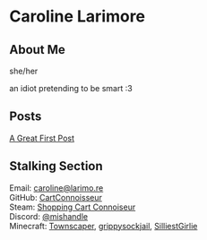 # Caroline Larimore

## About Me
she/her

an idiot pretending to be smart :3

## Posts
[A Great First Post](/first-post)

## Stalking Section
Email: [caroline@larimo.re](mailto:caroline@larimo.re)  
GitHub: [CartConnoisseur](https://github.com/CartConnoisseur)  
Steam: [Shopping Cart Connoiseur](https://steamcommunity.com/id/CartConnoisseur)  
Discord: [@mishandle](https://discord.com/users/450464845708525570)  
Minecraft: [Townscaper](https://namemc.com/profile/Townscaper.1), [grippysockjail](https://namemc.com/profile/grippysockjail.1), [SilliestGirlie](https://namemc.com/profile/SilliestGirlie.1)